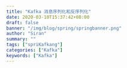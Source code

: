 ```yaml
---
title: "Kafka 消息序列化和反序列化"
date: 2020-03-10T15:37:42+08:00
draft: false
banner: "/img/blog/spring/springbanner.png"
author: "Siran"
summary: ""
tags: ["spriKafkang"]
categories: ["Kafka"]
keywords: ["Kafka"]
---
```



